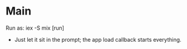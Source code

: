 Main
====

Run as: iex -S mix [run]
* Just let it sit in the prompt; the app load callback starts everything.

